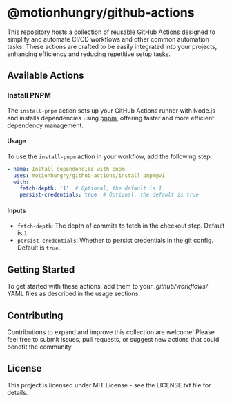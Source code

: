 # @motionhungry/github-actions

This repository hosts a collection of reusable GitHub Actions designed to simplify and automate CI/CD workflows and other common automation tasks. These actions are crafted to be easily integrated into your projects, enhancing efficiency and reducing repetitive setup tasks.

## Available Actions

### Install PNPM

The `install-pnpm` action sets up your GitHub Actions runner with Node.js and installs dependencies using [pnpm](https://pnpm.io/), offering faster and more efficient dependency management.

#### Usage

To use the `install-pnpm` action in your workflow, add the following step:

```yaml
- name: Install dependencies with pnpm
  uses: motionhungry/github-actions/install-pnpm@v1
  with:
    fetch-depth: '1'  # Optional, the default is 1
    persist-credentials: true  # Optional, the default is true
```

#### Inputs

- `fetch-depth`: The depth of commits to fetch in the checkout step. Default is `1`.
- `persist-credentials`: Whether to persist credentials in the git config. Default is `true`.

## Getting Started
To get started with these actions, add them to your _.github/workflows/_ YAML files as described in the usage sections.

## Contributing
Contributions to expand and improve this collection are welcome! Please feel free to submit issues, pull requests, or suggest new actions that could benefit the community.

## License
This project is licensed under MIT License - see the LICENSE.txt file for details.
